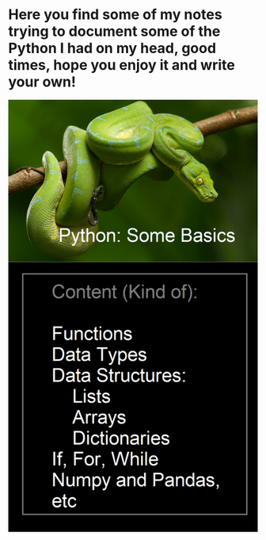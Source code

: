 # Here you find some of my notes trying to document some of the Python I had on my head, good times, hope you enjoy it and write your own!

<img src='PythonBASICS.png'></img>

